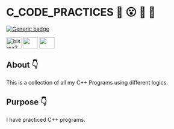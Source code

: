 # C_CODE_PRACTICES  :star_struck: :open_mouth: :running: :star2:

[![Generic badge](https://img.shields.io/badge/advanced-C%2B%2B-ff69b4)](https://shields.io/) 

<p align="left">
<a href="https://www.facebook.com/profile.php?id=100070395300810" target="blank"><img align="center" src="https://cdn.jsdelivr.net/npm/simple-icons@3.0.1/icons/facebook.svg" alt="biswa2210" height="30" width="40" /></a>
<a href="https://instagram.com/biswarup2210" target="blank"><img align="center" src="https://cdn.jsdelivr.net/npm/simple-icons@3.0.1/icons/instagram.svg" alt="" height="30" width="40" /></a>
<a href="https://github.com/biswa2210" target="blank"><img align="center" src="https://cdn.jsdelivr.net/npm/simple-icons@3.0.1/icons/github.svg" alt="" height="30" width="40" /></a>
</p>

## About :point_down: 

<div align="justified">
    
This is a collection of all my C++ Programs using different logics.

</div>

## Purpose :point_down:

<div align="justified">

I have practiced C++ programs.

</div>
    
